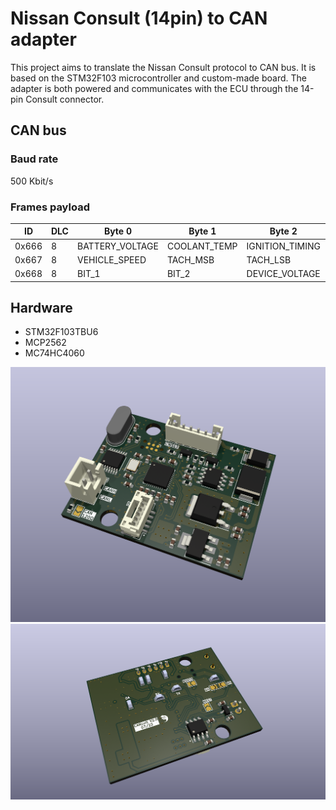 # Nissan Consult (14pin) to CAN adapter

This project aims to translate the Nissan Consult protocol to CAN bus. It is based on the STM32F103 microcontroller and custom-made board.
The adapter is both powered and communicates with the ECU through the 14-pin Consult connector.

## CAN bus

### Baud rate
500 Kbit/s

### Frames payload
|  ID   | DLC |     Byte 0      |    Byte 1    |     Byte 2      |    Byte 3    |    Byte 4    |    Byte 5    |     Byte 6     |         Byte 7          |
|-------|-----|-----------------|--------------|-----------------|--------------|--------------|--------------|----------------|-------------------------|
| 0x666 |   8 | BATTERY_VOLTAGE | COOLANT_TEMP | IGNITION_TIMING | LEFT_O2      | TPS          | AAC_VALVE    | LEFT_AF_ALPHA  | LEFT_AF_ALPHA_SELFLEARN |
| 0x667 |   8 | VEHICLE_SPEED   | TACH_MSB     | TACH_LSB        | INJ_TIME_MSB | INJ_TIME_LSB | LEFT_MAF_MSB | LEFT_MAF_LSB   |                         |
| 0x668 |   8 | BIT_1           | BIT_2        | DEVICE_VOLTAGE  |              |              |              | First DTC Code | Heartbeat               |

## Hardware

* STM32F103TBU6
* MCP2562
* MC74HC4060

<img src="hardware/export/pcb-f.png" />
<img src="hardware/export/pcb-b.png" />
